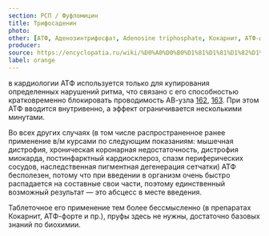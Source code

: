 ```yaml
---
section: РСП / Фуфломицин
title: Трифосаденин
photo:
other: [АТФ, Аденозинтрифосфат, Adenosine triphosphate, Кокарнит, АТФ-форте]
producer:
source: https://encyclopatia.ru/wiki/%D0%A0%D0%B0%D1%81%D1%81%D1%82%D1%80%D0%B5%D0%BB%D1%8C%D0%BD%D1%8B%D0%B9_%D1%81%D0%BF%D0%B8%D1%81%D0%BE%D0%BA_%D0%BF%D1%80%D0%B5%D0%BF%D0%B0%D1%80%D0%B0%D1%82%D0%BE%D0%B2
label: orange
---
```


в кардиологии АТФ используется только для купирования определенных нарушений ритма, что связано с его способностью кратковременно блокировать проводимость АВ-узла [162](http://www.ncbi.nlm.nih.gov/pubmed/2405610), [163](http://www.ncbi.nlm.nih.gov/pubmed/20386456). При этом АТФ вводится внутривенно, а эффект ограничивается несколькими минутами.

Во всех других случаях (в том числе распространенное ранее применение в/м курсами по следующим показаниям: мышечная дистрофия, хроническая коронарная недостаточность, дистрофия миокарда, постинфарктный кардиосклероз, спазм периферических сосудов, наследственная пигментная дегенерация сетчатки) АТФ бесполезен, потому что при введении в организм очень быстро распадается на составные свои части, поэтому единственный возможный результат — это абсцесс в месте введения.

Таблеточное его применение тем более бессмысленно (в препаратах Кокарнит, АТФ-форте и пр.), пруфы здесь не нужны, достаточно базовых знаний по биохимии.
